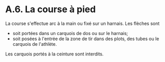 # A.6. La course à pied

La course s'effectue arc à la main ou fixé sur un harnais.
Les flèches sont

- soit portées dans un carquois de dos ou sur le harnais;
- soit posées à l'entrée de la zone de tir dans des plots, des tubes ou le carquois de l'athlète.

Les carquois portés à la ceinture sont interdits.
